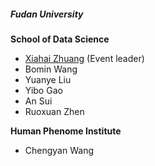 <h5><strong>Fudan University</strong></h5>

**School of Data Science**
* [Xiahai Zhuang](https://zmiclab.github.io/zxh/) (Event leader)
* Bomin Wang
* Yuanye Liu
* Yibo Gao
* An Sui
* Ruoxuan Zhen

**Human Phenome Institute**
* Chengyan Wang
